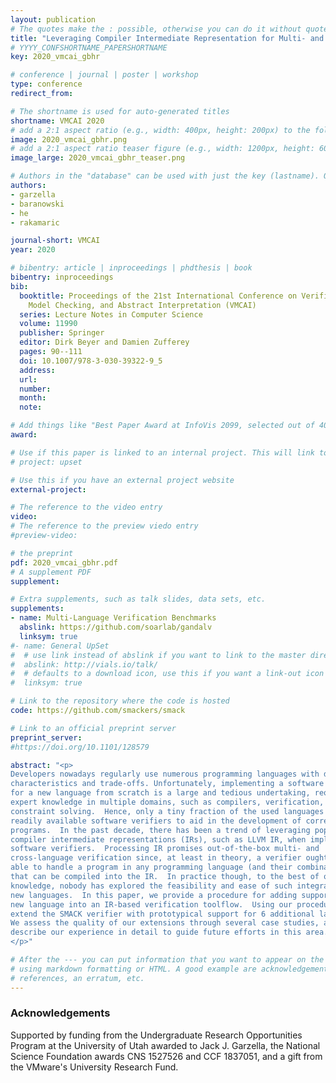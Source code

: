 ```yaml
---
layout: publication
# The quotes make the : possible, otherwise you can do it without quotes
title: "Leveraging Compiler Intermediate Representation for Multi- and Cross-Language Verification"
# YYYY_CONFSHORTNAME_PAPERSHORTNAME
key: 2020_vmcai_gbhr

# conference | journal | poster | workshop
type: conference
redirect_from:

# The shortname is used for auto-generated titles
shortname: VMCAI 2020
# add a 2:1 aspect ratio (e.g., width: 400px, height: 200px) to the folder /assets/images/papers/
image: 2020_vmcai_gbhr.png
# add a 2:1 aspect ratio teaser figure (e.g., width: 1200px, height: 600px) to the folder /assets/images/papers/
image_large: 2020_vmcai_gbhr_teaser.png

# Authors in the "database" can be used with just the key (lastname). Others can be written properly.
authors:
- garzella
- baranowski 
- he
- rakamaric

journal-short: VMCAI
year: 2020

# bibentry: article | inproceedings | phdthesis | book
bibentry: inproceedings
bib:
  booktitle: Proceedings of the 21st International Conference on Verification,
    Model Checking, and Abstract Interpretation (VMCAI)
  series: Lecture Notes in Computer Science
  volume: 11990
  publisher: Springer
  editor: Dirk Beyer and Damien Zufferey
  pages: 90--111
  doi: 10.1007/978-3-030-39322-9_5
  address:
  url:
  number:
  month:
  note:

# Add things like "Best Paper Award at InfoVis 2099, selected out of 4000 submissions"
award:

# Use if this paper is linked to an internal project. This will link to the project site
# project: upset

# Use this if you have an external project website
external-project:

# The reference to the video entry
video:
# The reference to the preview viedo entry
#preview-video:

# the preprint
pdf: 2020_vmcai_gbhr.pdf
# A supplement PDF
supplement: 

# Extra supplements, such as talk slides, data sets, etc.
supplements:
- name: Multi-Language Verification Benchmarks
  abslink: https://github.com/soarlab/gandalv
  linksym: true
#- name: General UpSet
#  # use link instead of abslink if you want to link to the master directory
#  abslink: http://vials.io/talk/
#  # defaults to a download icon, use this if you want a link-out icon
#  linksym: true

# Link to the repository where the code is hosted
code: https://github.com/smackers/smack

# Link to an official preprint server
preprint_server: 
#https://doi.org/10.1101/128579

abstract: "<p>
Developers nowadays regularly use numerous programming languages with different
characteristics and trade-offs. Unfortunately, implementing a software verifier
for a new language from scratch is a large and tedious undertaking, requiring
expert knowledge in multiple domains, such as compilers, verification, and
constraint solving.  Hence, only a tiny fraction of the used languages has
readily available software verifiers to aid in the development of correct
programs.  In the past decade, there has been a trend of leveraging popular
compiler intermediate representations (IRs), such as LLVM IR, when implementing
software verifiers.  Processing IR promises out-of-the-box multi- and
cross-language verification since, at least in theory, a verifier ought to be
able to handle a program in any programming language (and their combination)
that can be compiled into the IR.  In practice though, to the best of our
knowledge, nobody has explored the feasibility and ease of such integration of
new languages.  In this paper, we provide a procedure for adding support for a
new language into an IR-based verification toolflow.  Using our procedure, we
extend the SMACK verifier with prototypical support for 6 additional languages.
We assess the quality of our extensions through several case studies, and we
describe our experience in detail to guide future efforts in this area.
</p>"

# After the --- you can put information that you want to appear on the website
# using markdown formatting or HTML. A good example are acknowledgements, extra
# references, an erratum, etc.
---
```

### Acknowledgements

Supported by funding from the Undergraduate Research Opportunities Program at
the University of Utah awarded to Jack J. Garzella, the National Science
Foundation awards CNS 1527526 and CCF 1837051, and a gift from the VMware's
University Research Fund.

